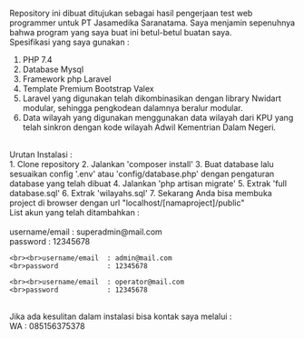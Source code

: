 Repository ini dibuat ditujukan sebagai hasil pengerjaan test web programmer untuk  PT Jasamedika Saranatama.
Saya menjamin sepenuhnya bahwa program yang saya buat ini betul-betul buatan saya.
<br>
Spesifikasi yang saya gunakan : <br>
1. PHP  7.4
2. Database Mysql
3. Framework php Laravel
4. Template Premium Bootstrap Valex
5. Laravel yang digunakan telah dikombinasikan dengan library Nwidart modular, sehingga pengkodean dalamnya beralur modular.
6. Data wilayah yang digunakan menggunakan data wilayah dari KPU yang telah sinkron dengan kode wilayah Adwil Kementrian Dalam Negeri.

<br>
Urutan Instalasi : <br>
1. Clone repository
2. Jalankan 'composer install'
3. Buat database lalu sesuaikan config '.env' atau 'config/database.php' dengan pengaturan database yang telah dibuat
4. Jalankan 'php artisan migrate'
5. Extrak  'full database.sql'
6. Extrak  'wilayahs.sql'
7. Sekarang Anda bisa membuka project di browser dengan url "localhost/[namaproject]/public"
    <br>
    List akun yang telah ditambahkan : 
    <br><br>username/email  : superadmin@mail.com
    <br>password            : 12345678
   
    <br><br>username/email  : admin@mail.com
    <br>password            : 12345678
   
    <br><br>username/email  : operator@mail.com
    <br>password            : 12345678

<br>
Jika ada kesulitan dalam instalasi bisa kontak saya melalui : <br>
WA : 085156375378
